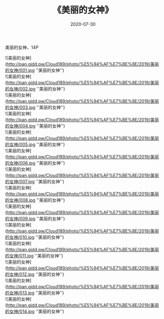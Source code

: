 ﻿---
layout: post
title:  《美丽的女神》
date:   2020-07-30
img: http://pan.gjdd.pw/Cloud189/photo/%E5%94%AF%E7%BE%8E/2019/美丽的女神/000.jpg
categories: [美女, 清纯, 唯美]
---

美丽的女神，14P

![美丽的女神](http://pan.gjdd.pw/Cloud189/photo/%E5%94%AF%E7%BE%8E/2019/美丽的女神/001.jpg ''美丽的女神'') <br>
![美丽的女神](http://pan.gjdd.pw/Cloud189/photo/%E5%94%AF%E7%BE%8E/2019/美丽的女神/002.jpg ''美丽的女神'') <br>
![美丽的女神](http://pan.gjdd.pw/Cloud189/photo/%E5%94%AF%E7%BE%8E/2019/美丽的女神/003.jpg ''美丽的女神'') <br>
![美丽的女神](http://pan.gjdd.pw/Cloud189/photo/%E5%94%AF%E7%BE%8E/2019/美丽的女神/004.jpg ''美丽的女神'') <br>
![美丽的女神](http://pan.gjdd.pw/Cloud189/photo/%E5%94%AF%E7%BE%8E/2019/美丽的女神/005.jpg ''美丽的女神'') <br>
![美丽的女神](http://pan.gjdd.pw/Cloud189/photo/%E5%94%AF%E7%BE%8E/2019/美丽的女神/006.jpg ''美丽的女神'') <br>
![美丽的女神](http://pan.gjdd.pw/Cloud189/photo/%E5%94%AF%E7%BE%8E/2019/美丽的女神/007.jpg ''美丽的女神'') <br>
![美丽的女神](http://pan.gjdd.pw/Cloud189/photo/%E5%94%AF%E7%BE%8E/2019/美丽的女神/008.jpg ''美丽的女神'') <br>
![美丽的女神](http://pan.gjdd.pw/Cloud189/photo/%E5%94%AF%E7%BE%8E/2019/美丽的女神/009.jpg ''美丽的女神'') <br>
![美丽的女神](http://pan.gjdd.pw/Cloud189/photo/%E5%94%AF%E7%BE%8E/2019/美丽的女神/010.jpg ''美丽的女神'') <br>
![美丽的女神](http://pan.gjdd.pw/Cloud189/photo/%E5%94%AF%E7%BE%8E/2019/美丽的女神/011.jpg ''美丽的女神'') <br>
![美丽的女神](http://pan.gjdd.pw/Cloud189/photo/%E5%94%AF%E7%BE%8E/2019/美丽的女神/012.jpg ''美丽的女神'') <br>
![美丽的女神](http://pan.gjdd.pw/Cloud189/photo/%E5%94%AF%E7%BE%8E/2019/美丽的女神/013.jpg ''美丽的女神'') <br>
![美丽的女神](http://pan.gjdd.pw/Cloud189/photo/%E5%94%AF%E7%BE%8E/2019/美丽的女神/014.jpg ''美丽的女神'') <br>

